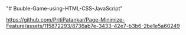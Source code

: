 "# Buuble-Game-using-HTML-CSS-JavaScript" 

https://github.com/PritiPatankar/Page-Minimize-Feature/assets/115872293/8736ab7e-3433-42e7-b3b6-2be1e5a60249
